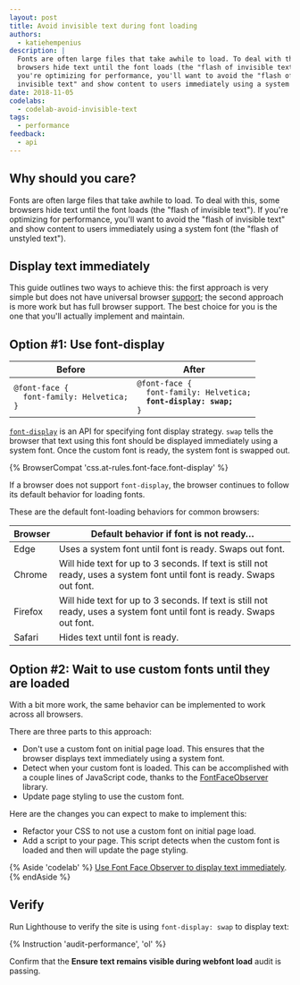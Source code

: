 ```yaml
---
layout: post
title: Avoid invisible text during font loading
authors:
  - katiehempenius
description: |
  Fonts are often large files that take awhile to load. To deal with this, some
  browsers hide text until the font loads (the "flash of invisible text"). If
  you're optimizing for performance, you'll want to avoid the "flash of
  invisible text" and show content to users immediately using a system font.
date: 2018-11-05
codelabs:
  - codelab-avoid-invisible-text
tags:
  - performance
feedback:
  - api
---
```


## Why should you care?

Fonts are often large files that take awhile to load. To deal with this, some
browsers hide text until the font loads (the "flash of invisible text"). If
you're optimizing for performance, you'll want to avoid the "flash of invisible
text" and show content to users immediately using a system font (the "flash of
unstyled text").

## Display text immediately

This guide outlines two ways to achieve this: the first approach is very simple
but does not have universal browser
[support](https://caniuse.com/#search=font-display); the second approach is more
work but has full browser support. The best choice for you is the one that
you'll actually implement and maintain.

## Option #1: Use font-display

<div class="table-wrapper">
  <table>
    <thead>
      <tr>
        <th>Before</th>
        <th>After</th>
      </tr>
    </thead>
    <tbody>
      <tr>
        <td>
<code>@font-face {
  font-family: Helvetica;
}
</code>
        </td>
        <td>
<code>@font-face {
  font-family: Helvetica;
  <strong>font-display: swap;</strong>
}
</code>
        </td>
      </tr>
    </tbody>
  </table>
</div>

[`font-display`](https://developer.mozilla.org/docs/Web/CSS/@font-face/font-display)
is an API for specifying font display strategy. `swap` tells the browser that
text using this font should be displayed immediately using a system font. Once
the custom font is ready, the system font is swapped out.

{% BrowserCompat 'css.at-rules.font-face.font-display' %}

If a browser does not support `font-display`, the browser continues to follow
its default behavior for loading fonts.

These are the default font-loading behaviors for common browsers:

<div class="table-wrapper">
  <table>
    <thead>
      <tr>
        <th><strong>Browser</strong></th>
        <th><strong>Default behavior if font is not ready…</strong></th>
      </tr>
    </thead>
    <tbody>
      <tr>
        <td>Edge</td>
        <td>Uses a system font until font is ready. Swaps out font.</td>
      </tr>
      <tr>
        <td>Chrome</td>
        <td>
          Will hide text for up to 3 seconds. If text is still not ready, uses a
          system font until font is ready. Swaps out font.
        </td>
      </tr>
      <tr>
        <td>Firefox</td>
        <td>
          Will hide text for up to 3 seconds. If text is still not ready, uses a
          system font until font is ready. Swaps out font.
        </td>
      </tr>
      <tr>
        <td>Safari</td>
        <td>Hides text until font is ready.</td>
      </tr>
    </tbody>
  </table>
</div>

## Option #2: Wait to use custom fonts until they are loaded

With a bit more work, the same behavior can be implemented to work across all
browsers.

There are three parts to this approach:

+  Don't use a custom font on initial page load. This ensures that the
    browser displays text immediately using a system font.
+  Detect when your custom font is loaded. This can be accomplished with a
    couple lines of JavaScript code, thanks to the [FontFaceObserver](https://github.com/bramstein/fontfaceobserver) library.
+  Update page styling to use the custom font.

Here are the changes you can expect to make to implement this:

+  Refactor your CSS to not use a custom font on initial page load.
+  Add a script to your page. This script detects when the custom font is
    loaded and then will update the page styling.

{% Aside 'codelab' %}
[Use Font Face Observer to display text immediately](/codelab-avoid-invisible-text).
{% endAside %}

## Verify

Run Lighthouse to verify the site is using `font-display: swap` to display
text:

{% Instruction 'audit-performance', 'ol' %}

Confirm that the **Ensure text remains visible during webfont load** audit is passing.

